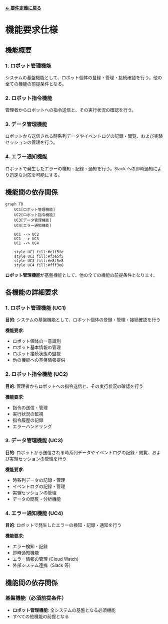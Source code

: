 **[← 要件定義に戻る](./index.md)**

# 機能要求仕様

## 機能概要

### 1. ロボット管理機能

システムの基盤機能として、ロボット個体の登録・管理・接続確認を行う。他の全ての機能の前提条件となる。

### 2. ロボット指令機能

管理者からロボットへの指令送信と、その実行状況の確認を行う。

### 3. データ管理機能

ロボットから送信される時系列データやイベントログの記録・閲覧、および実験セッションの管理を行う。

### 4. エラー通知機能

ロボットで発生したエラーの検知・記録・通知を行う。Slack への即時通知により迅速な対応を可能にする。

## 機能間の依存関係

```mermaid
graph TD
    UC1[ロボット管理機能]
    UC2[ロボット指令機能]
    UC3[データ管理機能]
    UC4[エラー通知機能]

    UC1 --> UC2
    UC1 --> UC3
    UC1 --> UC4

    style UC1 fill:#e1f5fe
    style UC2 fill:#f3e5f5
    style UC3 fill:#e8f5e8
    style UC4 fill:#fff3e0
```

**ロボット管理機能**が基盤機能として、他の全ての機能の前提条件となります。

## 各機能の詳細要求

### 1. ロボット管理機能 (UC1)

**目的**: システムの基盤機能として、ロボット個体の登録・管理・接続確認を行う

**機能要求**:

- ロボット個体の一意識別
- ロボット基本情報の管理
- ロボット接続状態の監視
- 他の機能への基盤情報提供

### 2. ロボット指令機能 (UC2)

**目的**: 管理者からロボットへの指令送信と、その実行状況の確認を行う

**機能要求**:

- 指令の送信・管理
- 実行状況の監視
- 指令履歴の記録
- エラーハンドリング

### 3. データ管理機能 (UC3)

**目的**: ロボットから送信される時系列データやイベントログの記録・閲覧、および実験セッションの管理を行う

**機能要求**:

- 時系列データの記録・管理
- イベントログの記録・管理
- 実験セッションの管理
- データの閲覧・分析機能

### 4. エラー通知機能 (UC4)

**目的**: ロボットで発生したエラーの検知・記録・通知を行う

**機能要求**:

- エラー検知・記録
- 即時通知機能
- エラー情報の管理 (Cloud Watch) 
- 外部システム連携（Slack 等）


## 機能間の依存関係

### 基盤機能（必須前提条件）

- **ロボット管理機能**: 全システムの基盤となる必須機能
- すべての他機能の前提となる





